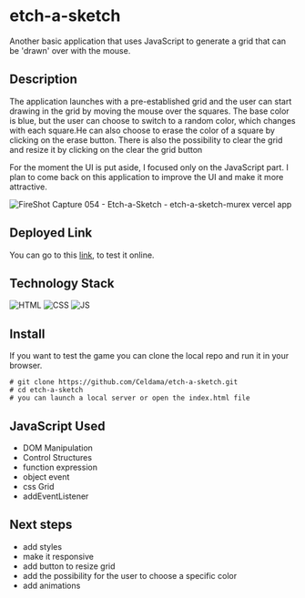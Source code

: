 # etch-a-sketch
Another basic application that uses JavaScript to generate a grid that can be 'drawn' over with the mouse. 

## Description
The application launches with a pre-established grid and the user can start drawing in the grid by moving the mouse over the squares. The base color is blue, but the user can choose to switch to a random color, which changes with each square.He can also choose to erase the color of a square by clicking on the erase button. There is also the possibility to clear the grid and resize it by clicking on the clear the grid button

For the moment the UI is put aside, I focused only on the JavaScript part. I plan to come back on this application to improve the UI and make it more attractive. 

![FireShot Capture 054 - Etch-a-Sketch - etch-a-sketch-murex vercel app](https://user-images.githubusercontent.com/89074179/135049658-89221e43-4191-43f3-a401-ede079d3bec6.png)

## Deployed Link
You can go to this [link](https://etch-a-sketch-murex.vercel.app/), to test it online.

## Technology Stack
![HTML](https://img.shields.io/badge/-HTML-red)
![CSS](https://img.shields.io/badge/-CSS-blue)
![JS](https://img.shields.io/badge/-JavaScript-yellow)

## Install
If you want to test the game you can clone the local repo and run it in your browser.
```
# git clone https://github.com/Celdama/etch-a-sketch.git
# cd etch-a-sketch
# you can launch a local server or open the index.html file
``` 
## JavaScript Used
- DOM Manipulation
- Control Structures
- function expression
- object event
- css Grid
- addEventListener

## Next steps
- add styles 
- make it responsive
- add button to resize grid
- add the possibility for the user to choose a specific color
- add animations 
